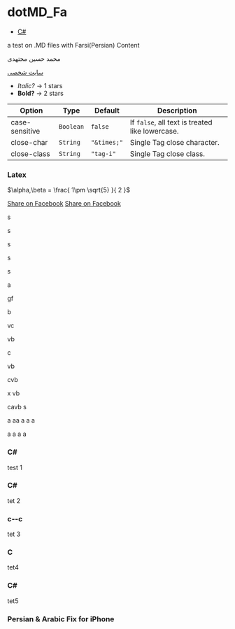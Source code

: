 dotMD_Fa
========
* [C#](#c--c)

a test on .MD files with Farsi(Persian) Content

محمد حسین مجتهدی

[سایت شخصی](http://mhm5000.ir)
+ *Italic?* -> 1 stars
+ **Bold?** -> 2 stars

| Option | Type | Default | Description |
| ------ | ---- | ------- | ----------- |
| case-sensitive | `Boolean` | `false` | If `false`, all text is treated like lowercase. |
| close-char | `String` | `"&times;"` | Single Tag close character. |
| close-class | `String` | `"tag-i"` | Single Tag close class. |

### Latex
$\alpha,\beta = \frac{ 1\pm \sqrt{5} }{ 2 }$

[Share on Facebook](https://www.facebook.com/sharer/sharer.php?u=)
[Share on Facebook](https://www.facebook.com/sharer/sharer.php?u=https%3A%2F%2Fgithub.com%2Fvhf%2Ffree-programming-books)


s

s

s

s

s

a

gf

b

vc

vb

c

vb

cvb

x
vb


cavb
s

a
aa
a
a
a

a
a
a
a

### C#
test 1

### C\#
tet 2

### c--c
tet 3

### C #
tet4

### C#
tet5

### Persian & Arabic Fix for iPhone
